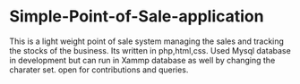 # Simple-Point-of-Sale-application
This is a light weight point of sale system managing the sales and tracking the stocks of the business.
Its written in php,html,css.
Used Mysql database in development but can run in Xammp database as well by changing the charater set.
open for contributions and queries.
